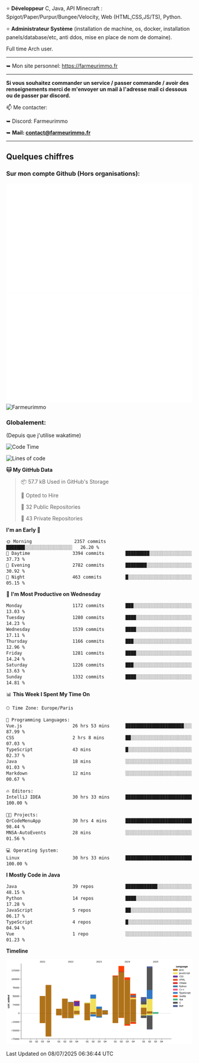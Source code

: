 ⭐ **Développeur** C, Java, API Minecraft : Spigot/Paper/Purpur/Bungee/Velocity, Web (HTML,CSS,JS/TS), Python.

⭐ **Administrateur Système** (installation de machine, os, docker, installation panels/database/etc, anti ddos, mise en place de nom de domaine).

Full time Arch user.

---

➥ Mon site personnel: https://farmeurimmo.fr

---

**Si vous souhaitez commander un service / passer commande / avoir des renseignements merci de m'envoyer un mail à l'adresse mail ci dessous ou de passer par discord.**

📫 Me contacter:
 
   ➥ Discord: Farmeurimmo
   
   ➥ **Mail: contact@farmeurimmo.fr**

---
## Quelques chiffres

### Sur mon compte Github (Hors organisations):

<a href="https://github.com/Farmeurimmo/github-stats">
<img src="https://github.com/Farmeurimmo/github-stats/blob/master/generated/overview.svg#gh-dark-mode-only" />
<img src="https://github.com/Farmeurimmo/github-stats/blob/master/generated/languages.svg#gh-dark-mode-only" />
</a>

<img src="https://komarev.com/ghpvc/?username=Farmeurimmo" alt="Farmeurimmo" />

### Globalement:

(Depuis que j'utilise wakatime)
<!--START_SECTION:waka-->
![Code Time](http://img.shields.io/badge/Code%20Time-2%2C170%20hrs%2032%20mins-blue)

![Lines of code](https://img.shields.io/badge/From%20Hello%20World%20I%27ve%20Written-973.0%20thousand%20lines%20of%20code-blue)

**🐱 My GitHub Data** 

> 📦 57.7 kB Used in GitHub's Storage 
 > 
> 💼 Opted to Hire
 > 
> 📜 32 Public Repositories 
 > 
> 🔑 43 Private Repositories 
 > 
**I'm an Early 🐤** 

```text
🌞 Morning                2357 commits        ███████░░░░░░░░░░░░░░░░░░   26.20 % 
🌆 Daytime                3394 commits        █████████░░░░░░░░░░░░░░░░   37.73 % 
🌃 Evening                2782 commits        ████████░░░░░░░░░░░░░░░░░   30.92 % 
🌙 Night                  463 commits         █░░░░░░░░░░░░░░░░░░░░░░░░   05.15 % 
```
📅 **I'm Most Productive on Wednesday** 

```text
Monday                   1172 commits        ███░░░░░░░░░░░░░░░░░░░░░░   13.03 % 
Tuesday                  1280 commits        ████░░░░░░░░░░░░░░░░░░░░░   14.23 % 
Wednesday                1539 commits        ████░░░░░░░░░░░░░░░░░░░░░   17.11 % 
Thursday                 1166 commits        ███░░░░░░░░░░░░░░░░░░░░░░   12.96 % 
Friday                   1281 commits        ████░░░░░░░░░░░░░░░░░░░░░   14.24 % 
Saturday                 1226 commits        ███░░░░░░░░░░░░░░░░░░░░░░   13.63 % 
Sunday                   1332 commits        ████░░░░░░░░░░░░░░░░░░░░░   14.81 % 
```


📊 **This Week I Spent My Time On** 

```text
🕑︎ Time Zone: Europe/Paris

💬 Programming Languages: 
Vue.js                   26 hrs 53 mins      ██████████████████████░░░   87.99 % 
CSS                      2 hrs 8 mins        ██░░░░░░░░░░░░░░░░░░░░░░░   07.03 % 
TypeScript               43 mins             █░░░░░░░░░░░░░░░░░░░░░░░░   02.37 % 
Java                     18 mins             ░░░░░░░░░░░░░░░░░░░░░░░░░   01.03 % 
Markdown                 12 mins             ░░░░░░░░░░░░░░░░░░░░░░░░░   00.67 % 

🔥 Editors: 
IntelliJ IDEA            30 hrs 33 mins      █████████████████████████   100.00 % 

🐱‍💻 Projects: 
QrCodeMenuApp            30 hrs 4 mins       █████████████████████████   98.44 % 
MNSA-AutoEvents          28 mins             ░░░░░░░░░░░░░░░░░░░░░░░░░   01.56 % 

💻 Operating System: 
Linux                    30 hrs 33 mins      █████████████████████████   100.00 % 
```

**I Mostly Code in Java** 

```text
Java                     39 repos            ████████████░░░░░░░░░░░░░   48.15 % 
Python                   14 repos            ████░░░░░░░░░░░░░░░░░░░░░   17.28 % 
JavaScript               5 repos             ██░░░░░░░░░░░░░░░░░░░░░░░   06.17 % 
TypeScript               4 repos             █░░░░░░░░░░░░░░░░░░░░░░░░   04.94 % 
Vue                      1 repo              ░░░░░░░░░░░░░░░░░░░░░░░░░   01.23 % 
```



**Timeline**

![Lines of Code chart](https://raw.githubusercontent.com/Farmeurimmo/Farmeurimmo/main/assets/bar_graph.png)


 Last Updated on 08/07/2025 06:36:44 UTC
<!--END_SECTION:waka-->
